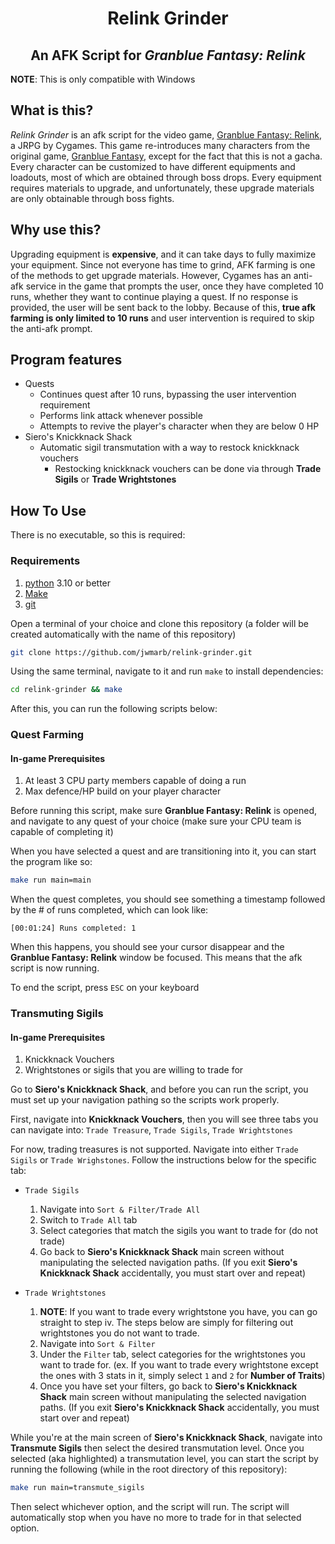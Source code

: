 <h1 align="center">
  Relink Grinder
</h1>
<h2 align="center">
An AFK Script for <em>Granblue Fantasy: Relink</em>
</h2>

**NOTE**: This is only compatible with Windows

## What is this?

_Relink Grinder_ is an afk script for the video game, [Granblue Fantasy: Relink](https://store.steampowered.com/app/881020/Granblue_Fantasy_Relink/), a JRPG by Cygames. This game re-introduces many characters from the original game, [Granblue Fantasy](https://granbluefantasy.jp/en/), except for the fact that this is not a gacha. Every character can be customized to have different equipments and loadouts, most of which are obtained through boss drops. Every equipment requires materials to upgrade, and unfortunately, these upgrade materials are only obtainable through boss fights.

## Why use this?

Upgrading equipment is **expensive**, and it can take days to fully maximize your equipment. Since not everyone has time
to grind, AFK farming is one of the methods to get upgrade materials. However, Cygames has an anti-afk service in the
game that prompts the user, once they have completed 10 runs, whether they want to continue playing a quest. If no
response is provided, the user will be sent back to the lobby. Because of this, **true afk farming is only limited to 10
runs** and user intervention is required to skip the anti-afk prompt.

## Program features

- Quests
  - Continues quest after 10 runs, bypassing the user intervention requirement
  - Performs link attack whenever possible
  - Attempts to revive the player's character when they are below 0 HP
- Siero's Knickknack Shack
  - Automatic sigil transmutation with a way to restock knickknack vouchers
    - Restocking knickknack vouchers can be done via through **Trade Sigils** or **Trade Wrightstones**

## How To Use

There is no executable, so this is required:

### Requirements

1. [python](https://www.python.org/downloads/) 3.10 or better
2. [Make](https://www.gnu.org/software/make/)
3. [git](https://git-scm.com/downloads)

Open a terminal of your choice and clone this repository (a folder will be created automatically with the name of this repository)

```sh
git clone https://github.com/jwmarb/relink-grinder.git
```

Using the same terminal, navigate to it and run `make` to install dependencies:

```sh
cd relink-grinder && make
```

After this, you can run the following scripts below:

### Quest Farming

#### In-game Prerequisites

1. At least 3 CPU party members capable of doing a run
2. Max defence/HP build on your player character

Before running this script, make sure **Granblue Fantasy: Relink** is opened, and navigate to any quest of your choice (make sure your CPU team is capable of completing it)

When you have selected a quest and are transitioning into it, you can start the program like so:

```sh
make run main=main
```

When the quest completes, you should see something a timestamp followed by the # of runs completed, which can look like:

```
[00:01:24] Runs completed: 1
```

When this happens, you should see your cursor disappear and the **Granblue Fantasy: Relink** window be focused. This means that the afk script is now running.

To end the script, press `ESC` on your keyboard

### Transmuting Sigils

#### In-game Prerequisites

1. Knickknack Vouchers
2. Wrightstones or sigils that you are willing to trade for

Go to **Siero's Knickknack Shack**, and before you can run the script, you must set up your navigation pathing
so the scripts work properly.

First, navigate into **Knickknack Vouchers**, then you will see three tabs you can navigate into: `Trade Treasure`,
`Trade Sigils`, `Trade Wrightstones`

For now, trading treasures is not supported. Navigate into either `Trade Sigils` or `Trade Wrighstones`. Follow the
instructions below for the specific tab:

- `Trade Sigils`

  1. Navigate into `Sort & Filter/Trade All`
  2. Switch to `Trade All` tab
  3. Select categories that match the sigils you want to trade for (do not trade)
  4. Go back to **Siero's Knickknack Shack** main screen without manipulating the selected navigation paths. (If you
     exit **Siero's Knickknack Shack** accidentally, you must start over and repeat)

- `Trade Wrightstones`
  1. **NOTE**: If you want to trade every wrightstone you have, you can go straight to step iv. The steps below are
     simply for filtering out wrightstones you do not want to trade.
  2. Navigate into `Sort & Filter`
  3. Under the `Filter` tab, select categories for the wrightstones you want to trade for. (ex. If you want to trade
     every wrightstone except the ones with 3 stats in it, simply select `1` and `2` for **Number of Traits**)
  4. Once you have set your filters, go back to **Siero's Knickknack Shack** main screen without manipulating the
     selected navigation paths. (If you exit **Siero's Knickknack Shack** accidentally, you must start over and repeat)

While you're at the main screen of **Siero's Knickknack Shack**, navigate into **Transmute Sigils** then select the
desired transmutation level. Once you selected (aka highlighted) a transmutation level, you can start the script by
running the following (while in the root directory of this repository):

```sh
make run main=transmute_sigils
```

Then select whichever option, and the script will run. The script will automatically stop when you have no more to trade
for in that selected option.
